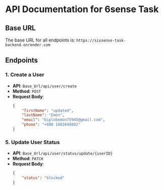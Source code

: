 # API Documentation for 6sense Task

## Base URL

The base URL for all endpoints is: `https://sixsense-task-backend.onrender.com`

## Endpoints

### 1. Create a User

- **API**: `Base_Url/api/user/create`
- **Method**: `POST`
- **Request Body**:
  ```json
  {
      "firstName": "updated",
      "lastName": "Emon",
      "email": "biplobemon75945@gmail.com",
      "phone": "+880 1883049802"  
  }


### 5. Update User Status

- **API**: `Base_Url/api/user/status/update/{userID}`
- **Method**: `PATCH`
- **Request Body**:
  ```json
  {
      "status": "blocked"
  }
  
